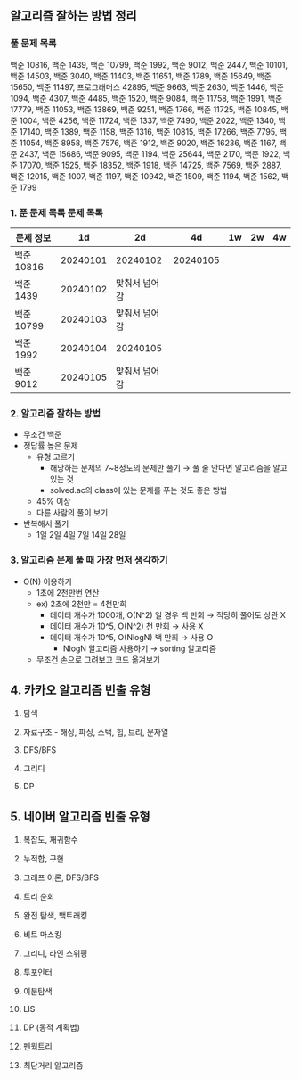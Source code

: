 ## 알고리즘 잘하는 방법 정리

### 풀 문제 목록

백준 10816, 백준 1439, 백준 10799, 백준 1992, 백준 9012, 백준 2447, 백준 10101, 백준 14503, 백준 3040, 백준 11403, 백준 11651, 백준 1789, 백준 15649, 백준 15650, 백준 11497, 프로그래머스 42895, 백준 9663, 백준 2630, 백준 1446, 백준 1094, 백준 4307, 백준 4485, 백준 1520, 백준 9084, 백준 11758, 백준 1991, 백준 17779, 백준 11053, 백준 13869, 백준 9251, 백준 1766, 백준 11725, 백준 10845, 백준 1004, 백준 4256, 백준 11724, 백준 1337, 백준 7490, 백준 2022, 백준 1340, 백준 17140, 백준 1389, 백준 1158, 백준 1316, 백준 10815, 백준 17266, 백준 7795, 백준 11054, 백준 8958, 백준 7576, 백준 1912, 백준 9020, 백준 16236, 백준 1167, 백준 2437, 백준 15686, 백준 9095, 백준 1194, 백준 25644, 백준 2170, 백준 1922, 백준 17070, 백준 1525, 백준 18352, 백준 1918, 백준 14725, 백준 7569, 백준 2887, 백준 12015, 백준 1007, 백준 1197, 백준 10942, 백준 1509, 백준 1194, 백준 1562, 백준 1799

### 1. 푼 문제 목록 문제 목록

| 문제 정보  | 1d       | 2d            | 4d       | 1w  | 2w  | 4w  |
| ---------- | -------- | ------------- | -------- | --- | --- | --- |
| 백준 10816 | 20240101 | 20240102      | 20240105 |     |     |     |
| 백준 1439  | 20240102 | 맞춰서 넘어감 |          |     |     |     |
| 백준 10799 | 20240103 | 맞춰서 넘어감 |          |     |     |     |
| 백준 1992  | 20240104 | 20240105      |          |     |     |     |
| 백준 9012  | 20240105 | 맞춰서 넘어감 |          |     |     |     |

### 2. 알고리즘 잘하는 방법

- 무조건 백준
- 정답률 높은 문제
  - 유형 고르기
    - 해당하는 문제의 7~8정도의 문제만 풀기 → 풀 줄 안다면 알고리즘을 알고 있는 것
    - solved.ac의 class에 있는 문제를 푸는 것도 좋은 방법
  - 45% 이상
  - 다른 사람의 풀이 보기
- 반복해서 풀기
  - 1일 2일 4일 7일 14일 28일

### 3. 알고리즘 문제 풀 때 가장 먼저 생각하기

- O(N) 이용하기
  - 1초에 2천만번 연산
  - ex) 2초에 2천만 = 4천만회
    - 데이터 개수가 1000개, O(N^2) 일 경우 백 만회 → 적당히 풀어도 상관 X
    - 데이터 개수가 10^5, O(N^2) 천 만회 → 사용 X
    - 데이터 개수가 10^5, O(NlogN) 백 만회 → 사용 O
      - NlogN 알고리즘 사용하기 → sorting 알고리즘
  - 무조건 손으로 그려보고 코드 옮겨보기

## 4. 카카오 알고리즘 빈출 유형

1. 탐색

2. 자료구조 - 해싱, 파싱, 스택, 힙, 트리, 문자열

3. DFS/BFS

4. 그리디

5. DP

## 5. 네이버 알고리즘 빈출 유형

1. 복잡도, 재귀함수

2. 누적합, 구현

3. 그래프 이론, DFS/BFS

4. 트리 순회

5. 완전 탐색, 백트래킹

6. 비트 마스킹

7. 그리디, 라인 스위핑

8. 투포인터

9. 이분탐색

10. LIS

11. DP (동적 계획법)

12. 펜웍트리

13. 최단거리 알고리즘
